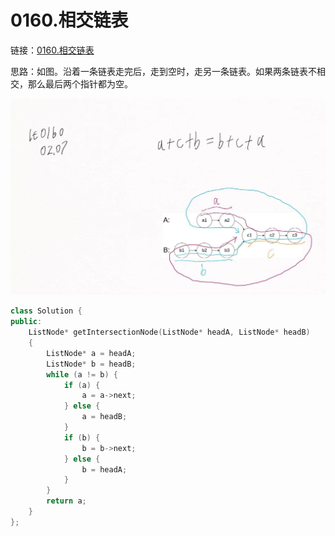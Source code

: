 # 0160.相交链表

链接：[0160.相交链表](https://leetcode.cn/problems/intersection-of-two-linked-lists/)

思路：如图。沿着一条链表走完后，走到空时，走另一条链表。如果两条链表不相交，那么最后两个指针都为空。

![链表相交](lt0160.jpg)

```c++
class Solution {
public:
    ListNode* getIntersectionNode(ListNode* headA, ListNode* headB)
    {
        ListNode* a = headA;
        ListNode* b = headB;
        while (a != b) {
            if (a) {
                a = a->next;
            } else {
                a = headB;
            }
            if (b) {
                b = b->next;
            } else {
                b = headA;
            }
        }
        return a;
    }
};

```
